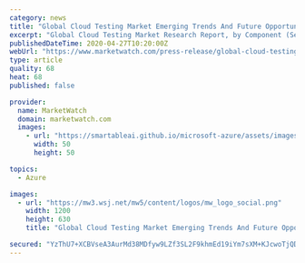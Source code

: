 ```yaml
---
category: news
title: "Global Cloud Testing Market Emerging Trends And Future Opportunities Till 2023"
excerpt: "Global Cloud Testing Market Research Report, by Component (Services & Platform), by Deployment (Private, Public,"
publishedDateTime: 2020-04-27T10:20:00Z
webUrl: "https://www.marketwatch.com/press-release/global-cloud-testing-market-emerging-trends-and-future-opportunities-till-2023-2020-04-27"
type: article
quality: 68
heat: 68
published: false

provider:
  name: MarketWatch
  domain: marketwatch.com
  images:
    - url: "https://smartableai.github.io/microsoft-azure/assets/images/organizations/marketwatch.com-50x50.jpg"
      width: 50
      height: 50

topics:
  - Azure

images:
  - url: "https://mw3.wsj.net/mw5/content/logos/mw_logo_social.png"
    width: 1200
    height: 630
    title: "Global Cloud Testing Market Emerging Trends And Future Opportunities Till 2023"

secured: "YzThU7+XCBVseA3AurMd38MDfyw9LZf3SL2F9khmEd19iYm7sXM+KJcwoTjQD8CryV/dbIrKFr+KPCopISGSYpJD8/7ewCByQo5srrObWSvFvQqy153jkaMMGGBG06ojX8QgaWLpQcxZ91uXImQFH2uE/3HfUCm6KKWeXuwwvjAZ7LRz40+2jk1+vzwM9E5P7s44upqAORjjhebg890OxPwCqIYYP9dcA/eo22LvgqPZwT9vVIsptVnbfr1UvggKAUHcH4XOZukJs/GxZ8kdBBGgyWpVkQTP9BdXSvNBt4Fzm5nR8eRc2t3N1UVAx2hV;FXiqnpgNLski/fnzD2+kDg=="
---
```


